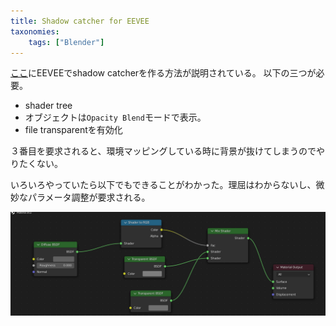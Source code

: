 ```yaml
---
title: Shadow catcher for EEVEE
taxonomies:
    tags: ["Blender"]
---
```

[ここ](https://blenderartists.org/t/how-to-make-a-shadow-catcher-in-cycles-and-eevee-blender-tutorial/1332364)にEEVEEでshadow catcherを作る方法が説明されている。
以下の三つが必要。

- shader tree
- オブジェクトは`Opacity Blend`モードで表示。
- file transparentを有効化

３番目を要求されると、環境マッピングしている時に背景が抜けてしまうのでやりたくない。

いろいろやっていたら以下でもできることがわかった。理屈はわからないし、微妙なパラメータ調整が要求される。

![](/2021/2021-11-06_shadow-catcher.png)
